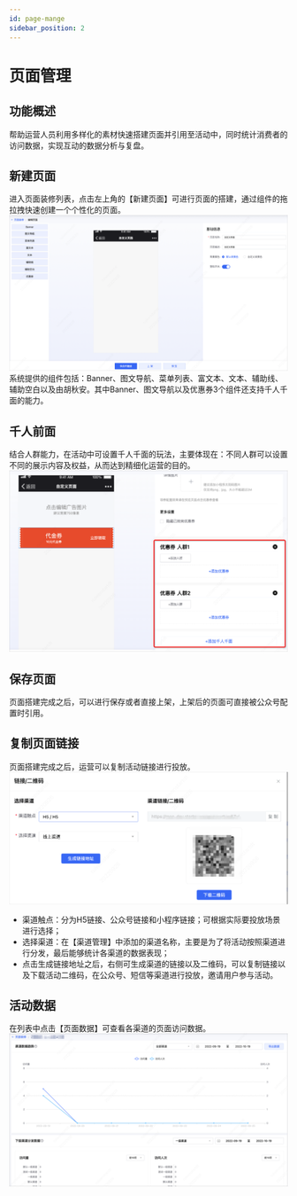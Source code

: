 ```yaml
---
id: page-mange
sidebar_position: 2
---
```


# 页面管理

## 功能概述
帮助运营人员利用多样化的素材快速搭建页面并引用至活动中，同时统计消费者的访问数据，实现互动的数据分析与复盘。

## 新建页面
进入页面装修列表，点击左上角的【新建页面】可进行页面的搭建，通过组件的拖拉拽快速创建一个个性化的页面。
![图 42](/img/6df1598a0cac3872ec9dcc3b878130a231e9d3b840c61ec4849a83d021da06ba.png)  
系统提供的组件包括：Banner、图文导航、菜单列表、富文本、文本、辅助线、辅助空白以及由胡秋安。其中Banner、图文导航以及优惠券3个组件还支持千人千面的能力。

## 千人前面
结合人群能力，在活动中可设置千人千面的玩法，主要体现在：不同人群可以设置不同的展示内容及权益，从而达到精细化运营的目的。
![图 43](/img/a2d6b3130b8a9f43a1177416c16733c82e96d993312e0d43112ec2bff7f122ed.png)  

## 保存页面
页面搭建完成之后，可以进行保存或者直接上架，上架后的页面可直接被公众号配置时引用。

## 复制页面链接
页面搭建完成之后，运营可以复制活动链接进行投放。
![图 40](/img/99aa2b0cd0dfaa3394a4b2f3b50393e55bbd60601321c0433f548803e80fb12c.png)  
- 渠道触点：分为H5链接、公众号链接和小程序链接；可根据实际要投放场景进行选择；
- 选择渠道：在【渠道管理】中添加的渠道名称，主要是为了将活动按照渠道进行分发，最后能够统计各渠道的数据表现；
- 点击生成链接地址之后，右侧可生成渠道的链接以及二维码，可以复制链接以及下载活动二维码，在公众号、短信等渠道进行投放，邀请用户参与活动。

## 活动数据
在列表中点击【页面数据】可查看各渠道的页面访问数据。
![图 44](/img/4da5218ed9b23d53b55b2f1d9a8c3ffc3fc253391e50c909ec0ea20bea43ce01.png)  
